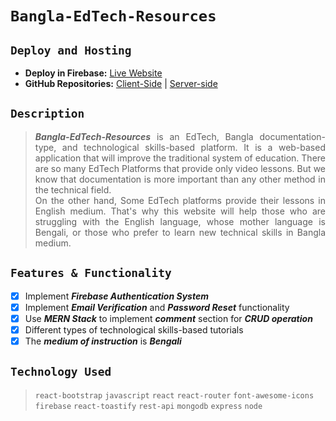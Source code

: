 # `Bangla-EdTech-Resources`

## `Deploy and Hosting`

- __Deploy in Firebase:__ [Live Website](https://bangla-edtech-resources.web.app/ "Live Website Link")
- __GitHub Repositories:__ [Client-Side](https://github.com/crescentpartha/Bangla-EdTech-Resources "Client-Side Code of Bangla-EdTech-Resources") | [Server-side](https://github.com/crescentpartha/Bangla-EdTech-Resources-Server "Server-Side Code of Bangla-EdTech-Resources")

## `Description`

> <p align="justify"><b><i>Bangla-EdTech-Resources</b></i> is an EdTech, Bangla documentation-type, and technological skills-based platform. It is a web-based application that will improve the traditional system of education. There are so many EdTech Platforms that provide only video lessons. But we know that documentation is more important than any other method in the technical field. <br />On the other hand, Some EdTech platforms provide their lessons in English medium. That's why this website will help those who are struggling with the English language, whose mother language is Bengali, or those who prefer to learn new technical skills in Bangla medium.</p>

## `Features & Functionality`

- [x] Implement ___Firebase Authentication System___
- [x] Implement ___Email Verification___ and ___Password Reset___ functionality
- [x] Use ___MERN Stack___ to implement ___comment___ section for ___CRUD operation___
- [x] Different types of technological skills-based tutorials
- [x] The ___medium of instruction___ is ___Bengali___

## `Technology Used`

> `react-bootstrap` `javascript` `react` `react-router` `font-awesome-icons` `firebase` `react-toastify` `rest-api` `mongodb` `express` `node`

